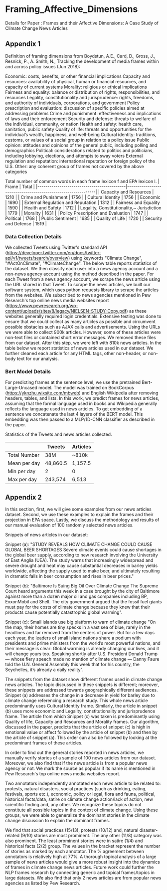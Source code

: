 # Framing_Affective_Dimensions

Details for Paper : Frames and their Affective Dimensions: A Case Study of Climate Change News Articles

## Appendix 1

Definition of framing dimensions from Boydstun, A.E., Card, D., Gross, J., Resnick, P., A. Smith, N.,
Tracking the development of media frames within and across policy issues (Jun 2018):

Economic: costs, benefits, or other financial implications
Capacity and resources: availability of physical, human
or financial resources, and capacity of current systems
Morality: religious or ethical implications
Fairness and equality: balance or distribution of rights,
responsibilities, and resources
Legality, constitutionality and jurisprudence: rights,
freedoms, and authority of individuals, corporations, and
government
Policy prescription and evaluation: discussion of specific
policies aimed at addressing problems
Crime and punishment: effectiveness and implications of
laws and their enforcement
Security and defense: threats to welfare of the individual,
community, or nation
Health and safety: health care, sanitation, public safety
Quality of life: threats and opportunities for the individual’s wealth, happiness, and well-being
Cultural identity: traditions, customs, or values of a social
group in relation to a policy issue
Public opinion: attitudes and opinions of the general public, including polling and demographics
Political: considerations related to politics and politicians,
including lobbying, elections, and attempts to sway voters
External regulation and reputation: international reputation or foreign policy of the U.S.
Other: any coherent group of frames not covered by the
above categories



Total number of common words in each frame lexicon f and EPA lexicon l. 
| Frame                                      | Total                                                        |
|--------------------------------------------|--------------------------------------------------------------|
| Capacity and Resources                     | 1210                                                         |
| Crime and Punishment                       | 1756                                                         |
| Cultural Identity                          | 1756                                                         |
| Economic                                   | 1690                                                         |
| External Regulation and Reputation         | 1312                                                         |
| Fairness and Equality                      | 1590                                                         |
| Health and Safety                          | 1712                                                         |
| Legality, Constitutionality,~ Jurisdiction | 1779                                                         |
| Morality                                   | 1631                                                         |
| Policy Prescription and Evaluation         | 1747                                                         |
| Political                                  | 1768                                                         |
| Public Sentiment                           | 1685                                                         |
| Quality of Life                            | 1720                                                         |
| Security and Defense                       | 1519                                                         |



### Data Collection Details
We collected Tweets using Twitter's standard API (https://developer.twitter.com/en/docs/twitter-api/v1/tweets/search/overview) using keywords "Climate Change", "\#ActOnClimate", "\#ClimateChange". The below table reports statistics of the dataset. We then classify each user into a news agency account and a non-news agency account using the method described in the paper. For each Tweet from a news agency account, we scrape the news article using the URL shared in that Tweet. To scrape the news articles, we built our software system, which uses python requests library to scrape the articles from the websites. We subscribed to news agencies mentioned in Pew Research's top online news media websites report (https://www.pewresearch.org/wp-content/uploads/sites/8/legacy/NIELSEN-STUDY-Copy.pdf) as these websites generally required login credentials. Extensive testing was done to ensure that we could collect as many articles as possible and circumvent possible obstacles such as AJAX calls and advertisements. Using the URLs we were able to collect 900k articles. However, some of these articles were non-text files or contained short error messages. We removed these files from our dataset. After this step, we were left with 810k news articles. In the table below we report statistics of news articles used in our dataset. We further cleaned each article for any HTML tags, other non-header, or non-body text for our analysis.

### Bert Model Details
For predicting frames at the sentence level, we use the pretrained Bert-Large-Uncased model. The model was trained on BookCorpus (https://yknzhu.wixsite.com/mbweb) and English Wikipedia after removing headers, tables, and lists. In this work, we predict frames for news articles, assuming that the formal language used in books and Wikipedia generally reflects the language used in news articles. To get embedding of a sentence we concatenate the last 4 layers of the BERT model. This embedding was then passed to a MLP/1D-CNN classifier as described in the paper.

Statistics of the Tweets and news articles collected.

|              | Tweets                              | Articles                               |
|--------------|-------------------------------------|----------------------------------------|
| Total Number | 38M                                 |  ~810k                                 |
| Mean per day | 48,860.5                            | 1,157.5                                |
| Min per day  | 2                                   | 0                                      |
| Max per day  | 243,574                             | 6,513                                  |


## Appendix 2



In this section, first, we will give some examples from our news articles dataset. Second, we use these examples to explain the frames and their projection in EPA space. Lastly, we discuss the methodology and results of our manual evaluation of 100 randomly selected news articles.

Snippets of news articles in our dataset:

Snippet (a):
"STUDY REVEALS HOW CLIMATE CHANGE COULD CAUSE GLOBAL BEER SHORTAGES
Severe climate events could cause shortages in the global beer supply, according to new research involving the University of East Anglia (UEA).
The study warns that increasingly widespread and severe drought and heat may cause substantial decreases in barley yields worldwide, affecting the supply used to make beer, and ultimately resulting in dramatic falls in beer consumption and rises in beer prices."

Snippet (b):
"Baltimore Is Suing Big Oil Over Climate Change
The Supreme Court heard arguments this week in a case brought by the city of Baltimore against more than a dozen major oil and gas companies including BP, ExxonMobil and Shell. The city government argued that the fossil fuel giants must pay for the costs of climate change because they knew that their products cause potentially catastrophic global warming".

Snippet (c):
Small islands use big platform to warn of climate change
"On the map, their homes are tiny specks in a vast sea of blue, rarely in the headlines and far removed from the centers of power. But for a few days each year, the leaders of small island nations share a podium with presidents and prime ministers from the world’s most powerful nations, and their message is clear: Global warming is already changing our lives, and it will change yours too. Speaking shortly after U.S. President Donald Trump — whose fiery speech made no mention of climate change — Danny Faure told the U.N. General Assembly this week that for his country, the Seychelles, it’s already a daily reality".

The snippets from the dataset show different frames used in climate change news articles. The topic discussed in these snippets is different; moreover, these snippets are addressed towards geographically different audiences. Snippet (a) addresses the change in a decrease in yield for barley due to climate change referencing a research study. This whole news article predominantly uses Cultural Identity frame. Similarly, the article in snippet (b) uses more economic and Legality, constitutionality and jurisprudence frame. The article from which Snippet (c) was taken is predominantly using Quality of life, Capacity and Resources and Morality frames. Our algorithm, discussed in the paper, predicts that the article of snippet (c) is high in emotional value or affect followed by the article of snippet (b) and then by the article of snippet (a). This order can also be followed by looking at the predominant frames of these articles.


In order to find out the general stories reported in news articles, we manually verify stories of a sample of 100 news articles from our dataset. Moreover, we also find that if the news article is from a popular news agency or not. We mark the source as popular if its name is mentioned in Pew Research's top online news media websites report. 

Two annotators independently annotated each news article to be related to: protests, natural disasters, social practices (such as drinking, eating, festivals, sports etc.), economic, policy or legal, flora and fauna, political, historical facts/data, satire on climate change action/lack of action, new scientific finding and, any other. We recognize these topics do not constitute all possible topics in the context of climate change. Using these groups, we were able to generalize the dominant stories in the climate change discussion to explain the dominant frames.

We find that social practices (15/13), protests (10/12) and, natural disaster-related (9/10) stories are most prominent. The any other  (11/8) category was also prominent. The least prominent stories were in satire (1/4) and historical facts (2/2) group. The values in the bracket represent the number of stories as marked by each annotator. The % agreement between annotators is relatively high at 77%. A thorough topical analysis of a large sample of news articles would give a more robust insight into the dynamics of frames in climate change news articles. Future work could further the NLP frames research by connecting generic and topical frames/topics in large datasets. We also find that only 2 news articles are from popular news agencies as listed by Pew Research.

